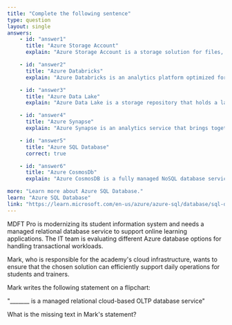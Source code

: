 ```yaml
---
title: "Complete the following sentence"
type: question
layout: single
answers:
    - id: "answer1"
      title: "Azure Storage Account"
      explain: "Azure Storage Account is a storage solution for files, blobs, queues, and tables, not a managed relational database service."

    - id: "answer2"
      title: "Azure Databricks"
      explain: "Azure Databricks is an analytics platform optimized for the Microsoft Azure cloud services platform, not a managed relational database service."

    - id: "answer3"
      title: "Azure Data Lake"
      explain: "Azure Data Lake is a storage repository that holds a large amount of data in its native format until it is needed for analytics, not a managed relational database service."

    - id: "answer4"
      title: "Azure Synapse"
      explain: "Azure Synapse is an analytics service that brings together enterprise data warehousing and Big Data analytics. It is primarily designed for OLAP workloads, not OLTP."

    - id: "answer5"
      title: "Azure SQL Database"
      correct: true

    - id: "answer6"
      title: "Azure CosmosDb"
      explain: "Azure CosmosDB is a fully managed NoSQL database service for modern app development, not a relational database service."

more: "Learn more about Azure SQL Database."
learn: "Azure SQL Database"
link: "https://learn.microsoft.com/en-us/azure/azure-sql/database/sql-database-paas-overview"
---
```

MDFT Pro is modernizing its student information system and needs a managed relational database service to support online learning applications. The IT team is evaluating different Azure database options for handling transactional workloads.

Mark, who is responsible for the academy's cloud infrastructure, wants to ensure that the chosen solution can efficiently support daily operations for students and trainers.

Mark writes the following statement on a flipchart:

"_______ is a managed relational cloud-based OLTP database service"

What is the missing text in Mark's statement?
